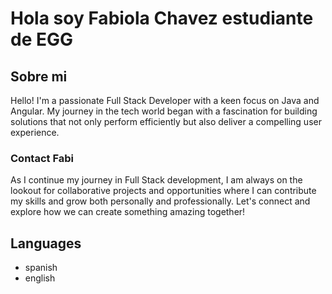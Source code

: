 # Hola soy Fabiola Chavez estudiante de EGG

## Sobre mi
Hello! I'm a passionate Full Stack Developer with a keen focus on Java and Angular. My journey in the tech world began with a fascination for building solutions that not only perform efficiently but also deliver a compelling user experience.

### Contact Fabi
As I continue my journey in Full Stack development, I am always on the lookout for collaborative projects and opportunities where I can contribute my skills and grow both personally and professionally. Let's connect and explore how we can create something amazing together!

## Languages
- spanish
- english
  

